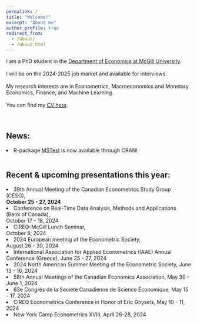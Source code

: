 ```yaml
---
permalink: /
title: "Welcome!"
excerpt: "About me"
author_profile: true
redirect_from: 
  - /about/
  - /about.html
---
```

I am a PhD student in the [Department of Economics at McGill University](https://www.mcgill.ca/economics/). 
<br />
<br />
I will be on the 2024-2025 job market and available for interviews. 
<br />
<br />
My research interests are in Econometrics, Macroeconomics and Monetary Economics, Finance, and Machine Learning. 
<br />
<br />
You can find my [CV here](https://roga11.github.io/gabrielrodriguez.github.io/files/GRodriguezRondon_CV.pdf). 
<br />
<br />
<br />
## News:
<li>R-package <a href="https://cran.r-project.org/web/packages/MSTest/MSTest.pdf">MSTest</a> is now available through CRAN! </li>
<br />

## Recent & upcoming presentations this year:
<li>39th Annual Meeting of the Canadian Econometrics Study Group (CESG), </li>
<b> October 25 - 27, 2024</b>

<li>Conference on Real-Time Data Analysis, Methods and Applications (Bank of Canada), </li>
    October 17 - 18, 2024

<li>CIREQ-McGill Lunch Seminar, </li>
    October 8, 2024

<li>2024 European meeting of the Econometric Society, </li>
  August 26 - 30, 2024

<li>International Association for Applied Econometrics (IAAE) Annual Conference (Greece), 
  June 25 - 27, 2024</li>

<li>2024 North American Summer Meeting of the Econometric Society, 
  June 13 - 16, 2024</li>

<li>58th Annual Meetings of the Canadian Economics Association, 
  May 30 - June 1, 2024</li>

<li>63e Congrès de la Société Canadienne de Science Économique, 
  May 15 - 17, 2024</li>

<li>CIREQ Econometrics Conference in Honor of Eric Ghysels, 
  May 10 - 11, 2024</li>

<li>New York Camp Econometrics XVIII, 
  April 26-28, 2024</li>
<br />
